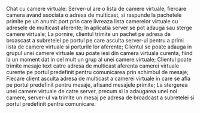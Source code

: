 
Chat cu camere virtuale:
Server-ul are o lista de camere virtuale, fiercare camera avand asociata o adresa de multicast, si raspunde la pachetele primite pe un anumit port prin care livreaza lista camerelor virtuale cu adresele de multicast aferente;
In aplicatia server se pot adauga sau sterge camere virtuale;
La pornire, clientul trimite un pachet pe adresa de broascast a subretelei pe portul pe care asculta server-ul pentru a primi lista de camere virtuale si porturile lor aferente;
Clientul se poate adauga in grupul unei camere virtuale sau poate iesi din camera virtuala curenta, fiind la un moment dat in cel mult un grup al unei camere virtuale;
Clientul poate trimite mesaje text catre adresa de multicast aferenta camerei virtuale curente pe portul predefinit pentru comunicarea prin schimbul de mesaje;
Fiecare client asculta adresa de multicast a camerei virtuale in care se afla pe portul predefinit pentru mesaje, afisand mesajele primite;
La stergerea unei camere virtuale de catre server, precum si la adaugarea unei noi camere, server-ul va trimite un mesaj pe adresa de broadcast a subretelei si portul predefinit pentru comunicare.
